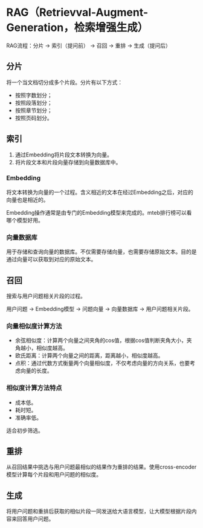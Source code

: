# RAG（Retrievval-Augment-Generation，检索增强生成）

RAG流程：分片 -> 索引（提问前） -> 召回 -> 重排 -> 生成（提问后）

## 分片

将一个当文档切分成多个片段。分片有以下方式：

- 按照字数划分；
- 按照段落划分；
- 按照章节划分；
- 按照页码划分。

## 索引

1. 通过Embedding将片段文本转换为向量。
2. 将片段文本和片段向量存储到向量数据库中。

### Embedding

将文本转换为向量的一个过程。含义相近的文本在经过Embedding之后，对应的向量也是相近的。

Embedding操作通常是由专门的Embedding模型来完成的。mteb排行榜可以看哪个模型好用。

### 向量数据库

用于存储和查询向量的数据库。不仅需要存储向量，也需要存储原始文本。目的是通过向量可以获取到对应的原始文本。

## 召回

搜索与用户问题相关片段的过程。

用户问题 -> Embedding模型 -> 问题向量 -> 向量数据库 -> 用户问题相关片段。

### 向量相似度计算方法

- 余弦相似度：计算两个向量之间夹角的cos值，根据cos值判断夹角大小，夹角越小，相似度越高。
- 欧氏距离：计算两个向量之间的距离，距离越小，相似度越高。
- 点积：通过代数方式衡量两个向量相似度，不仅考虑向量的方向关系，也要考虑向量的长度。

### 相似度计算方法特点

- 成本低。
- 耗时短。
- 准确率低。

适合初步筛选。

## 重排

从召回结果中挑选与用户问题最相似的结果作为重排的结果。使用cross-encoder模型计算每个片段和用户问题的相似度。

## 生成

将用户问题和重排后获取的相似片段一同发送给大语言模型，让大模型根据片段内容来回答用户问题。
